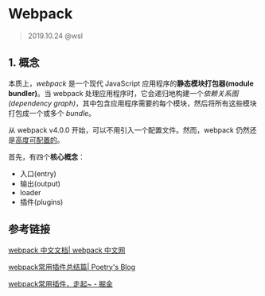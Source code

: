 # Webpack

> 2019.10.24 @wsl

## 1. 概念

本质上，*webpack* 是一个现代 JavaScript 应用程序的**静态模块打包器(module bundler)**。当 webpack 处理应用程序时，它会递归地构建一个*依赖关系图(dependency graph)*，其中包含应用程序需要的每个模块，然后将所有这些模块打包成一个或多个 *bundle*。

从 webpack v4.0.0 开始，可以不用引入一个配置文件。然而，webpack 仍然还是[高度可配置的](https://www.webpackjs.com/configuration)。

首先，有四个**核心概念**：

- 入口(entry)
- 输出(output)
- loader
- 插件(plugins)





## 参考链接

[webpack 中文文档| webpack 中文网](https://www.webpackjs.com/)

[webpack常用插件总结篇| Poetry's Blog](https://blog.poetries.top/2018/11/20/webpack-config-optize/)

[webpack常用插件，走起~ - 掘金](https://juejin.im/post/5d591c2ae51d453b39774399)

